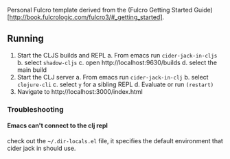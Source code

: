 Personal Fulcro template derived from the (Fulcro Getting Started Guide)[http://book.fulcrologic.com/fulcro3/#_getting_started].

## Running

1. Start the CLJS builds and REPL
  a. From emacs run `cider-jack-in-cljs`
  b. select `shadow-cljs`
  c. open http://localhost:9630/builds
  d. select the main build
2. Start the CLJ server 
  a. From emacs run `cider-jack-in-clj`
  b. select `clojure-cli`
  c. select `y` for a sibling REPL
  d. Evaluate or run `(restart)`
  3. Navigate to http://localhost:3000/index.html
  
### Troubleshooting
#### Emacs can't connect to the clj repl
check out the `~/.dir-locals.el` file, it specifies the default environment that cider jack in should use. 

